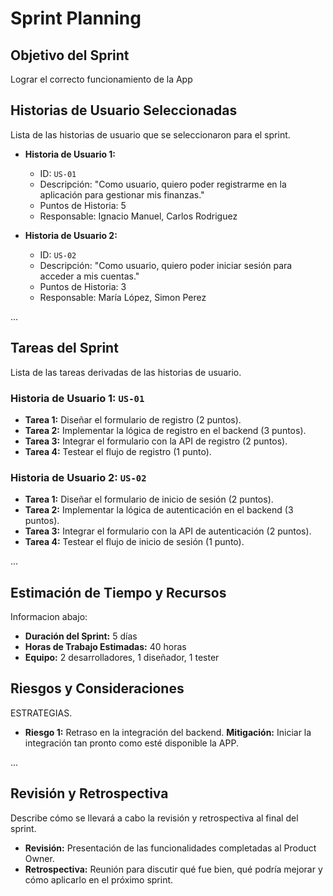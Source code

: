 # Sprint Planning

## Objetivo del Sprint
Lograr el correcto funcionamiento de la App 

## Historias de Usuario Seleccionadas
Lista de las historias de usuario que se seleccionaron para el sprint.

- **Historia de Usuario 1:**
  - ID: `US-01`
  - Descripción: "Como usuario, quiero poder registrarme en la aplicación para gestionar mis finanzas."
  - Puntos de Historia: 5
  - Responsable: Ignacio Manuel, Carlos Rodriguez

- **Historia de Usuario 2:**
  - ID: `US-02`
  - Descripción: "Como usuario, quiero poder iniciar sesión para acceder a mis cuentas."
  - Puntos de Historia: 3
  - Responsable: María López, Simon Perez

...

## Tareas del Sprint
Lista de las tareas derivadas de las historias de usuario.

### Historia de Usuario 1: `US-01`
- **Tarea 1:** Diseñar el formulario de registro (2 puntos).
- **Tarea 2:** Implementar la lógica de registro en el backend (3 puntos).
- **Tarea 3:** Integrar el formulario con la API de registro (2 puntos).
- **Tarea 4:** Testear el flujo de registro (1 punto).

### Historia de Usuario 2: `US-02`
- **Tarea 1:** Diseñar el formulario de inicio de sesión (2 puntos).
- **Tarea 2:** Implementar la lógica de autenticación en el backend (3 puntos).
- **Tarea 3:** Integrar el formulario con la API de autenticación (2 puntos).
- **Tarea 4:** Testear el flujo de inicio de sesión (1 punto).

...

## Estimación de Tiempo y Recursos
Informacion abajo:

- **Duración del Sprint:** 5 días
- **Horas de Trabajo Estimadas:** 40 horas
- **Equipo:** 2 desarrolladores, 1 diseñador, 1 tester

## Riesgos y Consideraciones
ESTRATEGIAS.

- **Riesgo 1:** Retraso en la integración del backend. **Mitigación:** Iniciar la integración tan pronto como esté disponible la APP.

...

## Revisión y Retrospectiva
Describe cómo se llevará a cabo la revisión y retrospectiva al final del sprint.

- **Revisión:** Presentación de las funcionalidades completadas al Product Owner.
- **Retrospectiva:** Reunión para discutir qué fue bien, qué podría mejorar y cómo aplicarlo en el próximo sprint.